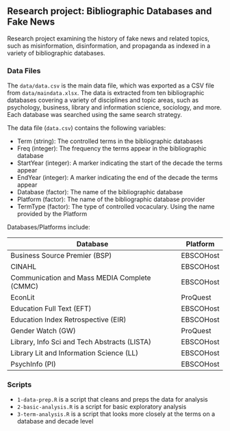 ## Research project: Bibliographic Databases and Fake News

Research project examining the history of fake news and related topics, such as
misinformation, disinformation, and propaganda as indexed in a variety of
bibliographic databases.

### Data Files

The ``data/data.csv`` is the main data file, which was exported as a CSV file
from ``data/maindata.xlsx``. The data is extracted from ten bibliographic
databases covering a variety of disciplines and topic areas, such as
psychology, business, library and information science, sociology, and more.
Each database was searched using the same search strategy. 

The data file (``data.csv``) contains the following variables:

- Term (string): The controlled terms in the bibliographic databases 
- Freq (integer): The frequency the terms appear in the bibliographic database
- StartYear (integer): A marker indicating the start of the decade the terms appear
- EndYear (integer): A marker indicating the end of the decade the terms appear
- Database (factor): The name of the bibliographic database
- Platform (factor): The name of the bibliographic database provider
- TermType (factor): The type of controlled vocaculary. Using the name provided
  by the Platform

Databases/Platforms include:

| Database                                     | Platform  |
|----------------------------------------------|-----------|
| Business Source Premier (BSP)                | EBSCOHost |
| CINAHL                                       | EBSCOHost |
| Communication and Mass MEDIA Complete (CMMC) | EBSCOHost |
| EconLit                                      | ProQuest  |
| Education Full Text (EFT)                    | EBSCOHost |
| Education Index Retrospective (EIR)          | EBSCOHost |
| Gender Watch (GW)                            | ProQuest  |
| Library, Info Sci and Tech Abstracts (LISTA) | EBSCOHost |
| Library Lit and Information Science (LL)     | EBSCOHost |
| PsychInfo (PI)                               | EBSCOHost |

### Scripts

- ``1-data-prep.R`` is a script that cleans and preps the data for analysis
- ``2-basic-analysis.R`` is a script for basic exploratory analysis
- ``3-term-analysis.R`` is a script that looks more closely at the terms on
  a database and decade level
